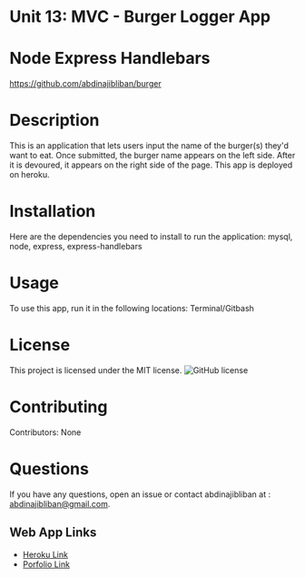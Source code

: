 # Unit 13: MVC - Burger Logger App

# Node Express Handlebars
https://github.com/abdinajibliban/burger
# Description
This is an application that lets users input the name of the burger(s) they'd want to eat. 
Once submitted, the burger name appears on the left side. After it is devoured, it appears on the right side of the page. 
This app is deployed on heroku.
# Installation
Here are the dependencies you need to install to run the application: mysql, node, express, express-handlebars
# Usage
To use this app, run it in the following locations: Terminal/Gitbash
# License
This project is licensed under the MIT license. 
![GitHub license](https://img.shields.io/badge/license-MIT-blue.svg)
# Contributing
​Contributors: None
# Questions
If you have any questions, open an issue or contact abdinajibliban at : abdinajibliban@gmail.com.
## Web App Links
* [Heroku Link](https://libanburger.herokuapp.com/burgers)
* [Porfolio Link](https://abdinajibliban.github.io/portfolio/portfolio.html)